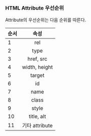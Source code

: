 ### HTML Attribute 우선순위


Attribute의 우선순위는 다음 순위를 따른다.  


|순서|속성|
|----|:----:|
|1|rel|
|2|type|
|3|href, src|
|4|width, height|
|5|target|
|6|id|
|7|name|
|8|class|
|9|style|
|10|title, alt|
|11|기타 attribute|
